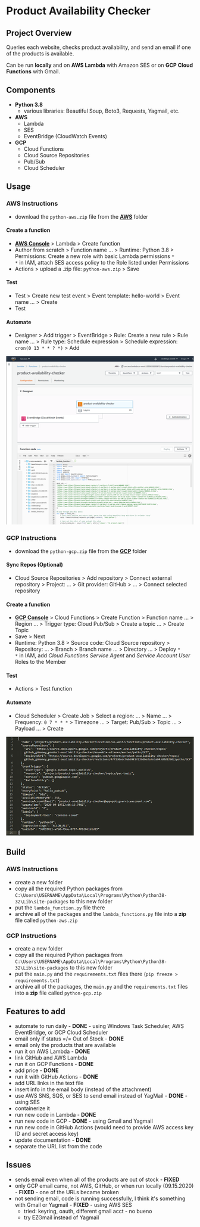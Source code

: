 # Product Availability Checker


## Project Overview
Queries each website, checks product availability, and send an email if one of the products is available.  

Can be run **locally** and on **AWS Lambda** with Amazon SES or on **GCP Cloud Functions** with Gmail.


## Components
- **Python 3.8**
  - various libraries: Beautiful Soup, Boto3, Requests, Yagmail, etc.
- **AWS**
  - Lambda
  - SES
  - EventBridge (CloudWatch Events)
- **GCP**
  - Cloud Functions
  - Cloud Source Repositories
  - Pub/Sub
  - Cloud Scheduler


## Usage
### AWS Instructions
- download the `python-aws.zip` file from the **[AWS](/AWS)** folder
#### Create a function
- **[AWS Console](https://console.aws.amazon.com)** > Lambda > Create function
- Author from scratch > Function name ... > Runtime: Python 3.8 > Permissions: Create a new role with basic Lambda permissions `*`  
  `*` in IAM, attach SES access policy to the Role listed under Permissions
- Actions > upload a .zip file: `python-aws.zip` > Save
#### Test
- Test > Create new test event > Event template: hello-world > Event name ... > Create
- Test
#### Automate
- Designer > Add trigger > EventBridge > Rule: Create a new rule > Rule name ... > Rule type: Schedule expression > Schedule expression: `cron(0 13 * * ? *)` > Add  

![](AWS/aws.png)


### GCP Instructions
- download the `python-gcp.zip` file from the **[GCP](/GCP)** folder
#### Sync Repos (Optional)
 - Cloud Source Repositories > Add repository > Connect external repository > Project: ... > Git provider: GitHub > ... > Connect selected repository
#### Create a function
- **[GCP Console](https://console.cloud.google.com)** > Cloud Functions > Create Function > Function name ... > Region ... > Trigger type:  Cloud Pub/Sub > Create a topic ... > Create Topic
- Save > Next
- Runtime: Python 3.8 > Source code: Cloud Source repository > Repository: ... > Branch > Branch name ... > Directory ... > Deploy `*`  
  `*` in IAM, add *Cloud Functions Service Agent* and *Service Account User* Roles to the Member
#### Test
- Actions > Test function
#### Automate
- Cloud Scheduler > Create Job > Select a region: ... > Name ... > Frequency: `0 7 * * *` > Timezone ... > Target: Pub/Sub > Topic ... > Payload ... > Create

![](GCP/gcp.png)


## Build
### AWS Instructions
- create a new folder
- copy all the required Python packages from `C:\Users\USERNAME\AppData\Local\Programs\Python\Python38-32\Lib\site-packages` to this new folder
- put the `lambda_function.py` file there
- archive all of the packages and the `lambda_functions.py` file into a **zip** file called `python-aws.zip`

### GCP Instructions
- create a new folder
- copy all the required Python packages from `C:\Users\USERNAME\AppData\Local\Programs\Python\Python38-32\Lib\site-packages` to this new folder
- put the `main.py` and the `requirements.txt` files there (`pip freeze > requirements.txt`)
- archive all of the packages, the `main.py` and the `requirements.txt` files into a **zip** file called `python-gcp.zip`


## Features to add
- automate to run daily - **DONE** - using Windows Task Scheduler, AWS EventBridge, or GCP Cloud Scheduler
- email only if status =/= Out of Stock - **DONE**
- email only the products that are available
- run it on AWS Lambda - **DONE**
- link GitHub and AWS Lambda
- run it on GCP Functions - **DONE**
- add price - **DONE**
- run it with GitHub Actions - **DONE**
- add URL links in the text file
- insert info in the email body (instead of the attachment)
- use AWS SNS, SQS, or SES to send email instead of YagMail - **DONE** - using SES
- containerize it
- run new code in Lambda - **DONE**
- run new code in GCP - **DONE** - using Gmail and Yagmail
- run new code in GitHub Actions (would need to provide AWS access key ID and secret access key)
- update documentation - **DONE**
- separate the URL list from the code


## Issues
- sends email even when all of the products are out of stock - **FIXED**
- only GCP email came, not AWS, GitHub, or when run locally (09.15.2020) - **FIXED** - one of the URLs became broken
- not sending email, code is running successfully, I think it's something with Gmail or Yagmail - **FIXED** - using AWS SES
  - tried: keyring, oauth, different gmail acct - no bueno
  - try EZGmail instead of Yagmail

